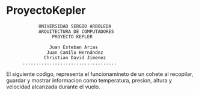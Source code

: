 # ProyectoKepler

 
                UNIVERSIDAD SERGIO ARBOLEDA
                ARQUITECTURA DE COMPUTADORES
                     PROYECTO KEPLER
            
                    Juan Esteban Arias
                   Juan Camilo Hernández
                  Christian David Jimenez
          ...................................    
   
   El siguiente codigo, representa el funcionamineto
  de un cohete al recopilar, guardar y mostrar informacion 
  como temperatura, presion, altura y velocidad alcanzada
                     durante el vuelo.
